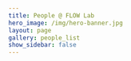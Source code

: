 ```yaml
---
title: People @ FLOW Lab
hero_image: /img/hero-banner.jpg
layout: page
gallery: people_list
show_sidebar: false
---
```


